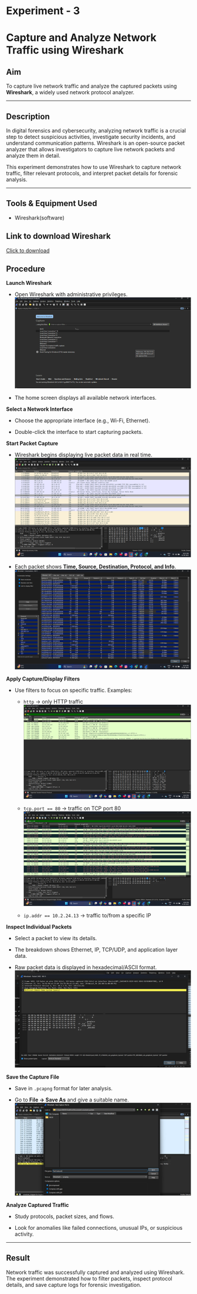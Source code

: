 # Experiment - 3 
# Capture and Analyze Network Traffic using Wireshark  

## Aim  
To capture live network traffic and analyze the captured packets using **Wireshark**, a widely used network protocol analyzer.  

---

## Description  
In digital forensics and cybersecurity, analyzing network traffic is a crucial step to detect suspicious activities, investigate security incidents, and understand communication patterns. Wireshark is an open-source packet analyzer that allows investigators to capture live network packets and analyze them in detail.  

This experiment demonstrates how to use Wireshark to capture network traffic, filter relevant protocols, and interpret packet details for forensic analysis.  

---

## Tools & Equipment Used
 - Wireshark(software)


## Link to download Wireshark
[Click to download](https://2.na.dl.wireshark.org/win64/Wireshark-4.4.9-x64.exe)

## Procedure  

**Launch Wireshark**  
   - Open Wireshark with administrative privileges.
 ![alt text](<Output Screenshot\Exp3\Screenshot 2025-10-27 090503.png>) 

   - The home screen displays all available network interfaces. 

     

**Select a Network Interface**  
   - Choose the appropriate interface (e.g., Wi-Fi, Ethernet).

   - Double-click the interface to start capturing packets.  

 

**Start Packet Capture**  
   - Wireshark begins displaying live packet data in real time. 
![alt text](<Output Screenshot/Exp3/Screenshot (74).png>)

   - Each packet shows **Time, Source, Destination, Protocol, and Info**.  
![alt text](<Output Screenshot/Exp3/Screenshot (79).png>)

**Apply Capture/Display Filters**
   - Use filters to focus on specific traffic. Examples:
     - `http` → only HTTP traffic
    ![alt text](<Output Screenshot/Exp3/Screenshot (76).png>)

     - `tcp.port == 80` → traffic on TCP port 80
    ![alt text](<Output Screenshot/Exp3/Screenshot (77).png>)

     - `ip.addr == 10.2.24.13` → traffic to/from a specific IP 
  

**Inspect Individual Packets**  
   - Select a packet to view its details.    

   - The breakdown shows Ethernet, IP, TCP/UDP, and application layer data.

   - Raw packet data is displayed in hexadecimal/ASCII format.
![alt text](<Output Screenshot/Exp3/Screenshot 2025-08-31 223412.png>) 
     

**Save the Capture File**  
   - Save in `.pcapng` format for later analysis.

   - Go to **File → Save As** and give a suitable name.  
![alt text](<Output Screenshot\Exp3\Screenshot (80).jpg>)
  

**Analyze Captured Traffic**  
   - Study protocols, packet sizes, and flows.

   - Look for anomalies like failed connections, unusual IPs, or suspicious activity.  

---

## Result  
Network traffic was successfully captured and analyzed using Wireshark. The experiment demonstrated how to filter packets, inspect protocol details, and save capture logs for forensic investigation.  
